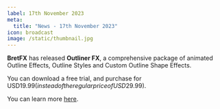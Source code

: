 ```yaml
---
label: 17th November 2023
meta:
  title: "News - 17th November 2023"
icon: broadcast
image: /static/thumbnail.jpg
---
```


**BretFX** has released **Outliner FX**, a comprehensive package of animated Outline Effects, Outline Styles and Custom Outline Shape Effects.

You can download a free trial, and purchase for USD$19.99 (instead of the regular price of USD$29.99).

You can learn more [here](https://www.bretfx.com/product/outliner/).